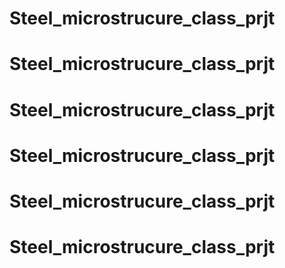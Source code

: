 # Steel_microstrucure_class_prjt
# Steel_microstrucure_class_prjt
# Steel_microstrucure_class_prjt
# Steel_microstrucure_class_prjt
# Steel_microstrucure_class_prjt
# Steel_microstrucure_class_prjt
